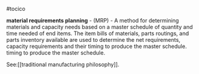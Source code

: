 #tocico

<b>material requirements planning</b> -  (MRP) - A method for determining materials and capacity needs based on a master schedule of quantity and time needed of end items.  The item bills of materials, parts routings, and parts inventory available are used to determine the net requirements, capacity requirements and their timing to produce the master schedule.
  timing to produce the master schedule.
  



See:[[traditional manufacturing philosophy]].




